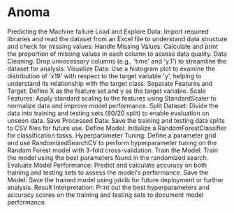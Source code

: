 # Anoma
Predicting the Machine failure
Load and Explore Data: Import required libraries and read the dataset from an Excel file to understand data structure and check for missing values.
Handle Missing Values: Calculate and print the proportion of missing values in each column to assess data quality.
Data Cleaning: Drop unnecessary columns (e.g., 'time' and 'y.1') to streamline the dataset for analysis.
Visualize Data: Use a histogram plot to examine the distribution of 'x19' with respect to the target variable 'y', helping to understand its relationship with the target class.
Separate Features and Target: Define X as the feature set and y as the target variable.
Scale Features: Apply standard scaling to the features using StandardScaler to normalize data and improve model performance.
Split Dataset: Divide the data into training and testing sets (80/20 split) to enable evaluation on unseen data.
Save Processed Data: Save the training and testing data splits to CSV files for future use.
Define Model: Initialize a RandomForestClassifier for classification tasks.
Hyperparameter Tuning: Define a parameter grid and use RandomizedSearchCV to perform hyperparameter tuning on the Random Forest model with 3-fold cross-validation.
Train the Model: Train the model using the best parameters found in the randomized search.
Evaluate Model Performance: Predict and calculate accuracy on both training and testing sets to assess the model's performance.
Save the Model: Save the trained model using joblib for future deployment or further analysis.
Result Interpretation: Print out the best hyperparameters and accuracy scores on the training and testing sets to document model performance.
